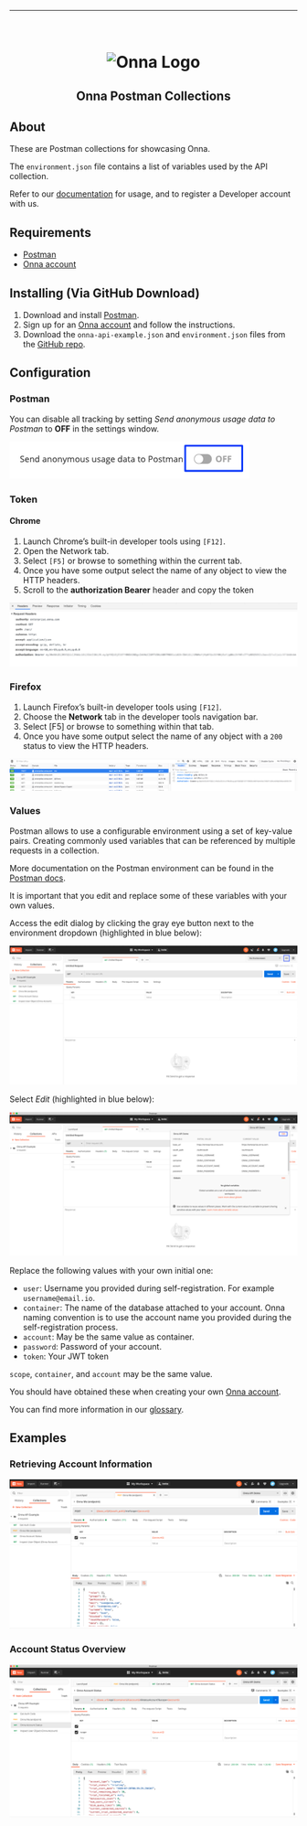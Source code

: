 <!-- Here build and CI badges -->

<!-- vale off -->

---

<!-- PROJECT LOGO -->

<h1 align="center">
  <br>
  <img src="https://onna.com/wp-content/uploads/2020/03/h-onna-solid.png" alt="Onna Logo"></a>
</h1>

<h2 align="center">Onna Postman Collections</h2>

## About

These are Postman collections for showcasing Onna.

The `environment.json` file contains a list of variables used by the API collection.

Refer to our [documentation](https://developers.onna.com "Link to Onna developer docs") for usage, and to register a Developer account with us.

## Requirements

- [Postman](https://www.getpostman.com/)
- [Onna account](https://register.onna.com/signup?trial=true "Link to trail sign up")

## Installing (Via GitHub Download)

1. Download and install [Postman](https://www.postman.com/ "Link to Postman").
2. Sign up for an [Onna account](https://register.onna.com/signup?trial=true "Link to trail sign up") and follow the instructions.
3. Download the `onna-api-example.json` and `environment.json` files from the [GitHub repo](https://github.com/onna/postman-demo "Link to Onna Demo Repo on GitHub").

<!-- vale on -->


## Configuration

### Postman

You can disable all tracking by setting *Send anonymous usage data to Postman* to **OFF** in the settings window.

![Postman Disable Telemetry](./assets/postman-off.png)

### Token

#### Chrome

1. Launch Chrome’s built-in developer tools using `[F12]`.
2. Open the Network tab.
3. Select `[F5]` or browse to something within the current tab.
4. Once you have some output select the name of any object to view the HTTP headers.
5. Scroll to the **authorization Bearer** header and copy the token

![JWT Chrome](./assets/onna-jwt-chrome.png)

### Firefox

1. Launch Firefox’s built-in developer tools using `[F12]`.
2. Choose the **Network** tab in the developer tools navigation bar.
3. Select  [F5] or browse to something within that tab.
4. Once you have some output select the name of any object with a `200` status to view the HTTP headers.

![JWT Firefox](./assets/onna-jwt-firefox.png)

### Values

Postman allows to use a configurable environment using a set of key-value pairs.
Creating commonly used variables that can be referenced by multiple requests in a collection.

More documentation on the Postman environment can be found in the [Postman docs](https://www.getpostman.com/docs/v6/postman/environments_and_globals/manage_environments "Link to Postman docs about environments").

It is important that you edit and replace some of these variables with your own values.

Access the edit dialog by clicking the gray eye button next to the environment dropdown (highlighted in blue below):

![postman 1](./assets/postman-config1.png)

Select *Edit* (highlighted in blue below):

![postman 2](./assets/postman-config2.png)

Replace the following values with your own initial one:

- `user`: Username you provided during self-registration. For example `username@email.io`.
- `container`: The name of the database attached to your account. Onna naming convention is to use the account name you provided during the self-registration process.
- `account`: May be the same value as container.
- `password`: Password of your account.
- `token`: Your JWT token

`scope`, `container`, and `account` may be the same value.

You should have obtained these when creating your own [Onna account](https://register.onna.com/signup?trial=true "Onna account registration").

You can find more information in our [glossary](https://developers.onna.com/glossary.html "Link to Onna glossary").

## Examples

### Retrieving Account Information

![postman 3](./assets/postman-me-endpoint.png)

### Account Status Overview

![postman 3](./assets/postman-account-status.png)
